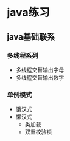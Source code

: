 # java练习

## java基础联系
### 多线程系列
- 多线程交替输出字母
- 多线程交替输出数字

### 单例模式
- 饿汉式
- 懒汉式
    - 类加载
    - 双重校验锁

